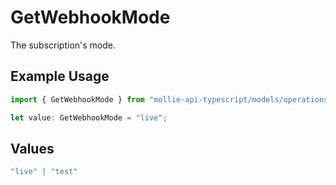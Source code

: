 # GetWebhookMode

The subscription's mode.

## Example Usage

```typescript
import { GetWebhookMode } from "mollie-api-typescript/models/operations";

let value: GetWebhookMode = "live";
```

## Values

```typescript
"live" | "test"
```